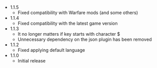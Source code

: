 - 1.1.5
  - Fixed compatibility with Warfare mods (and some others)
- 1.1.4 
  - Fixed compatibility with the latest game version
- 1.1.3 
  - It no longer matters if key starts with character $
  - Unnecessary dependency on the json plugin has been removed
- 1.1.2 
  - Fixed applying default language
- 1.1.0 
  - Initial release